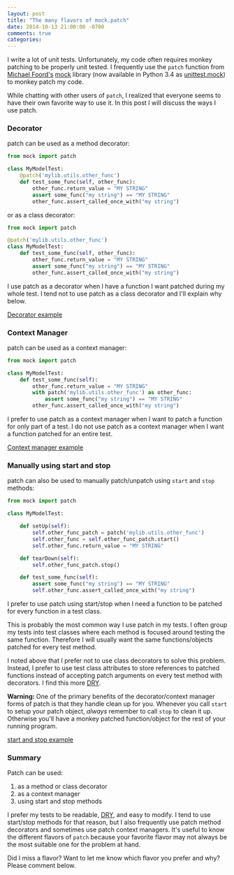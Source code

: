 ```yaml
---
layout: post
title: "The many flavors of mock.patch"
date: 2014-10-13 21:00:00 -0700
comments: true
categories: 
---
```


I write a lot of unit tests.  Unfortunately, my code often requires monkey patching to be properly unit tested.  I frequently use the ``patch`` function from [Michael Foord's][voidspace] [mock][] library (now available in Python 3.4 as [unittest.mock][]) to monkey patch my code.

While chatting with other users of ``patch``, I realized that everyone seems to have their own favorite way to use it.  In this post I will discuss the ways I use patch.


### Decorator

patch can be used as a method decorator:

```python
from mock import patch

class MyModelTest:
    @patch('mylib.utils.other_func')
    def test_some_func(self, other_func):
        other_func.return_value = "MY STRING"
        assert some_func("my string") == "MY STRING"
        other_func.assert_called_once_with("my string")
```

or as a class decorator:

```python
from mock import patch

@patch('mylib.utils.other_func')
class MyModelTest:
    def test_some_func(self, other_func):
        other_func.return_value = "MY STRING"
        assert some_func("my string") == "MY STRING"
        other_func.assert_called_once_with("my string")
```

I use patch as a decorator when I have a function I want patched during my whole test.  I tend not to use patch as a class decorator and I'll explain why below.

[Decorator example][]


### Context Manager

patch can be used as a context manager:

```python
from mock import patch

class MyModelTest:
    def test_some_func(self):
        other_func.return_value = "MY STRING"
        with patch('mylib.utils.other_func') as other_func:
            assert some_func("my string") == "MY STRING"
        other_func.assert_called_once_with("my string")
```

I prefer to use patch as a context manager when I want to patch a function for only part of a test.  I do not use patch as a context manager when I want a function patched for an entire test.

[Context manager example][]


### Manually using start and stop

patch can also be used to manually patch/unpatch using `start` and `stop` methods:

```python
from mock import patch

class MyModelTest:

    def setUp(self):
        self.other_func_patch = patch('mylib.utils.other_func')
        self.other_func = self.other_func_patch.start()
        self.other_func.return_value = "MY STRING"

    def tearDown(self):
        self.other_func_patch.stop()

    def test_some_func(self):
        assert some_func("my string") == "MY STRING"
        self.other_func.assert_called_once_with("my string")
```

I prefer to use patch using start/stop when I need a function to be patched for every function in a test class.

This is probably the most common way I use patch in my tests.  I often group my tests into test classes where each method is focused around testing the same function.  Therefore I will usually want the same functions/objects patched for every test method.

I noted above that I prefer not to use class decorators to solve this problem.  Instead, I prefer to use test class attributes to store references to patched functions instead of accepting patch arguments on every test method with decorators.  I find this more [DRY][].

**Warning:** One of the primary benefits of the decorator/context manager forms of patch is that they handle clean up for you.  Whenever you call `start` to setup your patch object, *always* remember to call `stop` to clean it up.  Otherwise you'll have a monkey patched function/object for the rest of your running program.

[start and stop example][]


### Summary

Patch can be used:

1. as a method or class decorator
2. as a context manager
3. using start and stop methods

I prefer my tests to be readable, [DRY][], and easy to modify.  I tend to use start/stop methods for that reason, but I also frequently use patch method decorators and sometimes use patch context managers.  It's useful to know the different flavors of `patch` because your favorite flavor may not always be the most suitable one for the problem at hand.

Did I miss a flavor?  Want to let me know which flavor you prefer and why?  Please comment below.


[context manager example]: https://github.com/treyhunner/pep438/blob/cdb57e2cb1c3053255a0caf2a5ebb64672da661c/test_pep438.py#L46
[decorator example]: https://github.com/treyhunner/pep438/blob/cdb57e2cb1c3053255a0caf2a5ebb64672da661c/test_pep438.py#L79
[dry]: https://en.wikipedia.org/wiki/Don%27t_repeat_yourself
[start and stop example]: https://github.com/treyhunner/pep438/blob/cdb57e2cb1c3053255a0caf2a5ebb64672da661c/test_pep438.py#L128
[mock]: https://pypi.python.org/pypi/mock/
[unittest.mock]: https://docs.python.org/3.4/library/unittest.mock.html#module-unittest.mock
[voidspace]: http://www.voidspace.org.uk/
